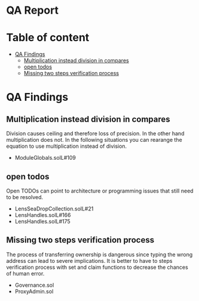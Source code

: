 
QA Report
=========

Table of content
================

* [QA Findings](#qa-findings)
	* [Multiplication instead division in compares](#multiplication-instead-division-in-compares)
	* [open todos](#open-todos)
	* [Missing two steps verification process](#missing-two-steps-verification-process)

# QA Findings

## Multiplication instead division in compares
Division causes ceiling and therefore loss of precision. In the other hand multiplication does not. In the following situations you can rearange the equation to use multiplication instead of division.

- ModuleGlobals.solL#109


## open todos
Open TODOs can point to architecture or programming issues that still need to be resolved.

- LensSeaDropCollection.solL#21
- LensHandles.solL#166
- LensHandles.solL#175


## Missing two steps verification process
The process of transferring ownership is dangerous since typing the wrong address can lead to severe implications. It is better to have to steps verification process with set and claim functions to decrease the chances of human error.

- Governance.sol
- ProxyAdmin.sol

